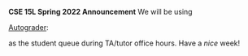 __CSE 15L Spring 2022 Announcement__
We will be using 

[Autograder][1]:

[1]: https://autograder.ucsd.edu/

as the student queue during TA/tutor office hours.
Have a _nice_ week!
